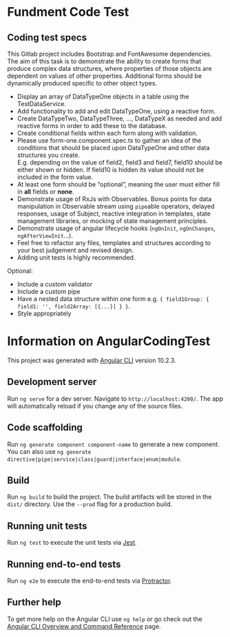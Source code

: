 # Fundment Code Test

## Coding test specs

This Gitlab project includes Bootstrap and FontAwesome dependencies.  
The aim of this task is to demonstrate the ability to create forms that produce complex data structures, where properties of those objects are dependent on values of other properties. Additional forms should be dynamically produced specific to other object types.

- Display an array of DataTypeOne objects in a table using the TestDataService.
- Add functionality to add and edit DataTypeOne, using a reactive form.
- Create DataTypeTwo, DataTypeThree, ..., DataTypeX as needed and add reactive forms in order to add these to the database.
- Create conditional fields within each form along with validation.
- Please use form-one.component.spec.ts to gather an idea of the conditions that should be placed upon DataTypeOne and other data structures you create.  
  E.g. depending on the value of field2, field3 and field7, field10 should be either shown or hidden. If field10 is hidden its value should not be included in the form value.
- At least one form should be “optional”, meaning the user must either fill in **all** fields or **none**.
- Demonstrate usage of RxJs with Observables. Bonus points for data manipulation in Observable stream using `pipe`able operators, delayed responses, usage of Subject, reactive integration in templates, state management libraries, or mocking of state management principles.
- Demonstrate usage of angular lifecycle hooks (`ngOnInit`, `ngOnChanges`, `ngAfterViewInit`...).
- Feel free to refactor any files, templates and structures according to your best judgement and revised design.
- Adding unit tests is highly recommended.

Optional:

- Include a custom validator
- Include a custom pipe
- Have a nested data structure within one form e.g. `{ field1Group: { field1: '', field2Array: [{...}] } }`.
- Style appropriately

# Information on AngularCodingTest

This project was generated with [Angular CLI](https://github.com/angular/angular-cli) version 10.2.3.

## Development server

Run `ng serve` for a dev server. Navigate to `http://localhost:4200/`. The app will automatically reload if you change any of the source files.

## Code scaffolding

Run `ng generate component component-name` to generate a new component. You can also use `ng generate directive|pipe|service|class|guard|interface|enum|module`.

## Build

Run `ng build` to build the project. The build artifacts will be stored in the `dist/` directory. Use the `--prod` flag for a production build.

## Running unit tests

Run `ng test` to execute the unit tests via [Jest](https://jestjs.io).

## Running end-to-end tests

Run `ng e2e` to execute the end-to-end tests via [Protractor](http://www.protractortest.org/).

## Further help

To get more help on the Angular CLI use `ng help` or go check out the [Angular CLI Overview and Command Reference](https://angular.io/cli) page.
